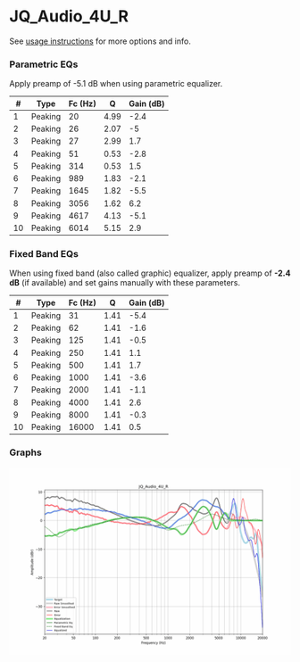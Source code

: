 # JQ_Audio_4U_R
See [usage instructions](https://github.com/jaakkopasanen/AutoEq#usage) for more options and info.

### Parametric EQs
Apply preamp of -5.1 dB when using parametric equalizer.

|   # | Type    |   Fc (Hz) |    Q |   Gain (dB) |
|-----|---------|-----------|------|-------------|
|   1 | Peaking |        20 | 4.99 |        -2.4 |
|   2 | Peaking |        26 | 2.07 |        -5   |
|   3 | Peaking |        27 | 2.99 |         1.7 |
|   4 | Peaking |        51 | 0.53 |        -2.8 |
|   5 | Peaking |       314 | 0.53 |         1.5 |
|   6 | Peaking |       989 | 1.83 |        -2.1 |
|   7 | Peaking |      1645 | 1.82 |        -5.5 |
|   8 | Peaking |      3056 | 1.62 |         6.2 |
|   9 | Peaking |      4617 | 4.13 |        -5.1 |
|  10 | Peaking |      6014 | 5.15 |         2.9 |

### Fixed Band EQs
When using fixed band (also called graphic) equalizer, apply preamp of **-2.4 dB** (if available) and set gains manually with these parameters.

|   # | Type    |   Fc (Hz) |    Q |   Gain (dB) |
|-----|---------|-----------|------|-------------|
|   1 | Peaking |        31 | 1.41 |        -5.4 |
|   2 | Peaking |        62 | 1.41 |        -1.6 |
|   3 | Peaking |       125 | 1.41 |        -0.5 |
|   4 | Peaking |       250 | 1.41 |         1.1 |
|   5 | Peaking |       500 | 1.41 |         1.7 |
|   6 | Peaking |      1000 | 1.41 |        -3.6 |
|   7 | Peaking |      2000 | 1.41 |        -1.1 |
|   8 | Peaking |      4000 | 1.41 |         2.6 |
|   9 | Peaking |      8000 | 1.41 |        -0.3 |
|  10 | Peaking |     16000 | 1.41 |         0.5 |

### Graphs
![](./JQ_Audio_4U_R.png)
